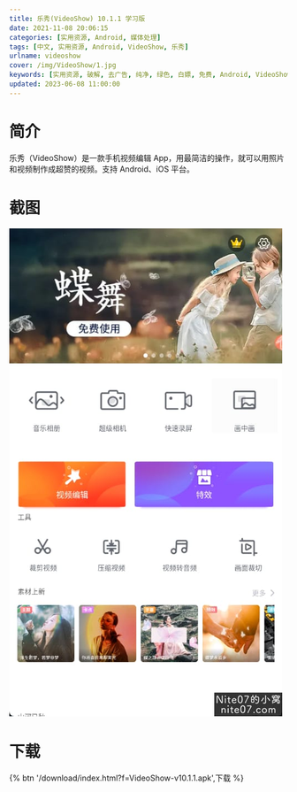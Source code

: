 ```yaml
---
title: 乐秀(VideoShow) 10.1.1 学习版
date: 2021-11-08 20:06:15
categories: [实用资源, Android, 媒体处理]
tags: [中文, 实用资源, Android, VideoShow, 乐秀]
urlname: videoshow
cover: /img/VideoShow/1.jpg
keywords: [实用资源, 破解, 去广告, 纯净, 绿色, 白嫖, 免费, Android, VideoShow, 乐秀]
updated: 2023-06-08 11:00:00
---
```


# 简介

乐秀（VideoShow）是一款手机视频编辑 App，用最简洁的操作，就可以用照片和视频制作成超赞的视频。支持 Android、iOS 平台。

# 截图

![](/img/VideoShow/2.jpg)

# 下载

{% btn '/download/index.html?f=VideoShow-v10.1.1.apk',下载 %}
